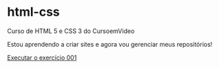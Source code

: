 # html-css
 Curso de HTML 5 e CSS 3 do CursoemVideo

 Estou aprendendo a criar sites e agora vou gerenciar meus repositórios!

<a href="https://calixtao.github.io/html-css/exercicios/ex001/index.html">Executar o exercício 001</a>